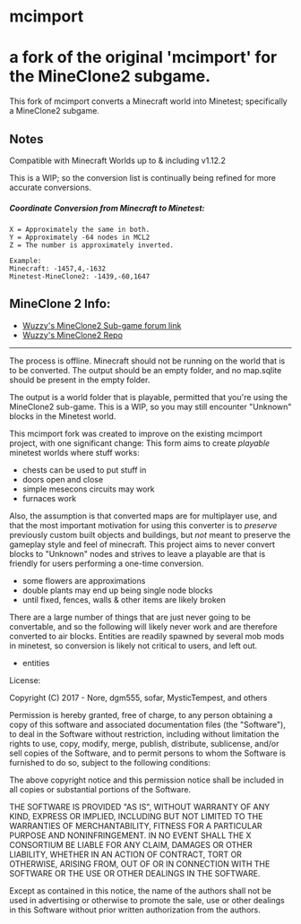 # mcimport
# a fork of the original 'mcimport' for the MineClone2 subgame.

This fork of mcimport converts a Minecraft world into Minetest; specifically a MineClone2 subgame.

## Notes

Compatible with Minecraft Worlds up to & including v1.12.2

This is a WIP; so the conversion list is continually being refined for more accurate conversions.

##### Coordinate Conversion from Minecraft to Minetest:
```
X = Approximately the same in both.
Y = Approximately -64 nodes in MCL2
Z = The number is approximately inverted.

Example:
Minecraft: -1457,4,-1632
Minetest-MineClone2: -1439,-60,1647
```

## MineClone 2 Info: 
* [Wuzzy's MineClone2 Sub-game forum link](https://forum.minetest.net/viewtopic.php?f=50&t=16407)
* [Wuzzy's MineClone2 Repo](http://repo.or.cz/MineClone/MineClone2.git)

--------------------------------------------------
The process is offline. Minecraft should not be running on the world
that is to be converted. The output should be an empty folder, and
no map.sqlite should be present in the empty folder.

The output is a world folder that is playable, permitted that you're using the MineClone2 sub-game.
This is a WIP, so you may still encounter "Unknown" blocks in the Minetest world.

This mcimport fork was created to improve on the existing mcimport
project, with one significant change: This form aims to create
*playable* minetest worlds where stuff works:

- chests can be used to put stuff in
- doors open and close
- simple mesecons circuits may work
- furnaces work

Also, the assumption is that converted maps are for multiplayer
use, and that the most important motivation for using this
converter is to *preserve* previously custom built objects
and buildings, but *not* meant to preserve the gameplay style
and feel of minecraft. This project aims to never convert
blocks to "Unknown" nodes and strives to leave a playable are
that is friendly for users performing a one-time conversion.

- some flowers are approximations
- double plants may end up being single node blocks
- until fixed, fences, walls & other items are likely broken


There are a large number of things that are just never going to
be convertable, and so the following will likely never work and
are therefore converted to air blocks. Entities are readily
spawned by several mob mods in minetest, so conversion is likely
not critical to users, and left out.


- entities


License:

Copyright (C) 2017 - Nore, dgm555, sofar, MysticTempest, and others

Permission is hereby granted, free of charge, to any person obtaining
a copy of this software and associated documentation files (the
"Software"), to deal in the Software without restriction, including
without limitation the rights to use, copy, modify, merge, publish,
distribute, sublicense, and/or sell copies of the Software, and to
permit persons to whom the Software is furnished to do so, subject to
the following conditions:

The above copyright notice and this permission notice shall be
included in all copies or substantial portions of the Software.

THE SOFTWARE IS PROVIDED "AS IS", WITHOUT WARRANTY OF ANY KIND,
EXPRESS OR IMPLIED, INCLUDING BUT NOT LIMITED TO THE WARRANTIES OF
MERCHANTABILITY, FITNESS FOR A PARTICULAR PURPOSE AND
NONINFRINGEMENT. IN NO EVENT SHALL THE X CONSORTIUM BE LIABLE FOR ANY
CLAIM, DAMAGES OR OTHER LIABILITY, WHETHER IN AN ACTION OF CONTRACT,
TORT OR OTHERWISE, ARISING FROM, OUT OF OR IN CONNECTION WITH THE
SOFTWARE OR THE USE OR OTHER DEALINGS IN THE SOFTWARE.

Except as contained in this notice, the name of the authors shall
not be used in advertising or otherwise to promote the sale, use or
other dealings in this Software without prior written authorization
from the authors.

